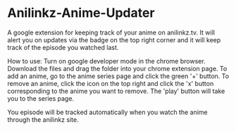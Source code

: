 # Anilinkz-Anime-Updater
A google extension for keeping track of your anime on anilinkz.tv. It will alert you on updates via the badge on the top right corner
and it will keep track of the episode you watched last.

How to use:
Turn on google developer mode in the chrome browser.
Download the files and drag the folder into your chrome extension page.
To add an anime, go to the anime series page and click the green '+' button.
To remove an anime, click the icon on the top right and click the 'x' button corresponding to the anime you want to remove.
The 'play' button will take you to the series page.

You episode will be tracked automatically when you watch the anime through the anilinkz site.
